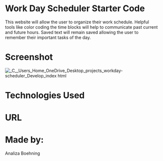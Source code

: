 # Work Day Scheduler Starter Code
This website will allow the user to organize their work schedule. Helpful tools like color coding the time blocks will help to communicate past current and future hours. Saved text will remain saved allowing the user to remember their important tasks of the day.

# Screenshot
![_C__Users_Home_OneDrive_Desktop_projects_workday-scheduler_Develop_index html](https://user-images.githubusercontent.com/96861913/165035972-a042393b-4c94-4346-9ded-0f433781adc0.png)

# Technologies Used

# URL

# Made by:
Analiza Boehning
